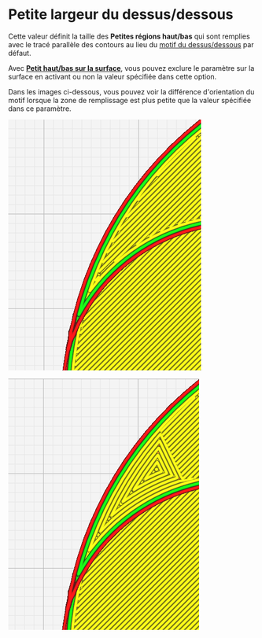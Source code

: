 Petite largeur du dessus/dessous
====

Cette valeur définit la taille des **Petites régions haut/bas** qui sont remplies avec le tracé parallèle des contours au lieu du [motif du dessus/dessous](top_bottom_pattern.md) par défaut. 

Avec **[Petit haut/bas sur la surface](small_skin_on_surface.md)**, vous pouvez exclure le paramètre sur la surface en activant ou non la valeur spécifiée dans cette option.


Dans les images ci-dessous, vous pouvez voir la différence d'orientation du motif lorsque la zone de remplissage est plus petite que la valeur spécifiée dans ce paramètre.

![petite largeur supérieure/inférieure 0 mm modèle original](../../../articles/images/small_top_bottom_width_off.png)

![petite largeur supérieure/inférieure 4 mm](../../../articles/images/small_top_bottom_width_on.png)